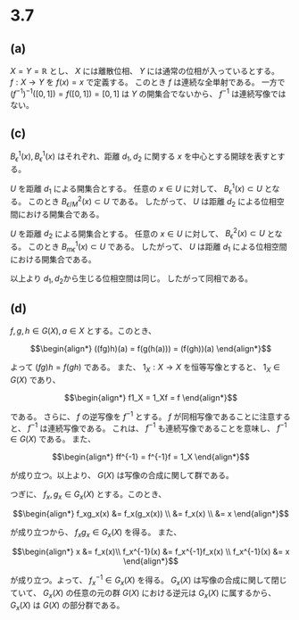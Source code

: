# 3.7

## (a)

$X = Y = \mathbb{R}$ とし、 $X$ には離散位相、 $Y$ には通常の位相が入っているとする。
$f: X \to Y$ を $f(x) = x$ で定義する。
このとき $f$ は連続な全単射である。
一方で $(f^{-1})^{-1}([0,1]) = f([0,1]) = [0, 1]$ は $Y$ の開集合でないから、 $f^{-1}$ は連続写像ではない。

## (c)

$B^1_{\epsilon}(x), B^1_{\epsilon}(x)$ はそれぞれ、距離 $d_1, d_2$ に関する $x$ を中心とする開球を表すとする。

$U$ を距離 $d_1$ による開集合とする。
任意の $x \in U$ に対して、 $B^1_{\epsilon}(x) \subset U$ となる。
このとき $B^2_{\epsilon/M}(x) \subset U$ である。
したがって、 $U$ は距離 $d_2$ による位相空間における開集合である。

$U$ を距離 $d_2$ による開集合とする。
任意の $x \in U$ に対して、 $B^2_{\epsilon}(x) \subset U$ となる。
このとき $B^1_{m \epsilon}(x) \subset U$ である。
したがって、 $U$ は距離 $d_1$ による位相空間における開集合である。

以上より $d_1, d_2$から生じる位相空間は同じ。 したがって同相である。

## (d)

$f,g,h \in G(X), a \in X$ とする。このとき、

$$\begin{align*}
((fg)h)(a) = f(g(h(a))) = (f(gh))(a)
\end{align*}$$

よって $(fg)h = f(gh)$ である。
また、 $1_X: X \to X$ を恒等写像とすると、 $1_X \in G(X)$ であり、

$$\begin{align*}
f1_X = 1_Xf = f
\end{align*}$$

である。
さらに、 $f$ の逆写像を $f^{-1}$ とする。
$f$ が同相写像であることに注意すると、 $f^{-1}$ は連続写像である。
これは、 $f^{-1}$ も連続写像であることを意味し、 $f^{-1} \in G(X)$ である。
また、

$$\begin{align*}
ff^{-1} = f^{-1}f = 1_X
\end{align*}$$

が成り立つ。以上より、 $G(X)$ は写像の合成に関して群である。

つぎに、 $f_x, g_x \in G_x(X)$ とする。このとき、

$$\begin{align*}
f_xg_x(x) &= f_x(g_x(x)) \\
&= f_x(x) \\
&= x
\end{align*}$$

が成り立つから、 $f_xg_x \in G_x(X)$ を得る。
また、

$$\begin{align*}
x &= f_x(x)\\
f_x^{-1}(x) &= f_x^{-1}f_x(x) \\
f_x^{-1}(x) &= x
\end{align*}$$

が成り立つ。よって、 $f_x^{-1} \in G_x(X)$ を得る。
$G_x(X)$ は写像の合成に関して閉じていて、 $G_x(X)$ の任意の元の群 $G(X)$ における逆元は $G_x(X)$ に属するから、 $G_x(X)$ は $G(X)$ の部分群である。